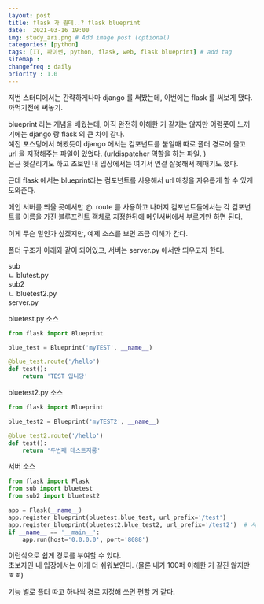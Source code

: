 ```yaml
---
layout: post
title: flask 가 뭔데..? flask blueprint
date:  2021-03-16 19:00
img: study_ari.png # Add image post (optional)
categories: [python]
tags: [IT, 파이썬, python, flask, web, flask blueprint] # add tag
sitemap :
changefreq : daily
priority : 1.0
---
```


저번 스터디에서는 간략하게나마  django 를 써봤는데,  이번에는 flask 를 써보게 됐다.   
까먹기전에 써놓기.  

blueprint 라는 개념을 배웠는데,  아직 완전히 이해한 거 같지는 않지만 어렴풋이 느끼기에는  django 랑 flask 의 큰 차이 같다.   
예전 포스팅에서 해봤듯이 django 에서는  컴포넌트를 붙일때 따로 폴더 경로에 몰고 url 을 지정해주는 파일이 있었다.  (urldispatcher 역할을 하는 파일. )  
은근 헷갈리기도 하고 초보인 내 입장에서는 여기서 연결 잘못해서 헤매기도 했다.  

근데 flask 에서는  blueprint라는 컴포넌트를 사용해서 url 매칭을  자유롭게 할 수 있게 도와준다.  

메인 서버를 띄울 곳에서만  @. route 를 사용하고  나머지 컴포넌트들에서는 각 컴포넌트를 이름을 가진 블루프린트 객체로 지정한뒤에 메인서버에서 부르기만 하면 된다.  

이게 무슨 말인가 싶겠지만, 예제 소스를 보면 조금 이해가 간다.  

폴더 구조가 아래와 같이 되어있고, 서버는 server.py 에서만 띄우고자 한다. 

sub  
  ㄴ blutest.py  
sub2   
  ㄴ bluetest2.py  
server.py  

bluetest.py  소스 

~~~python
from flask import Blueprint

blue_test = Blueprint('myTEST', __name__) 

@blue_test.route('/hello')
def test():
    return 'TEST 입니당'
~~~


bluetest2.py 소스 
~~~python
from flask import Blueprint

blue_test2 = Blueprint('myTEST2', __name__) 

@blue_test2.route('/hello')
def test():
    return '두번째 테스트지롱'
~~~

서버 소스 

```python
from flask import Flask
from sub import bluetest
from sub2 import bluetest2

app = Flask(__name__)
app.register_blueprint(bluetest.blue_test, url_prefix='/test')
app.register_blueprint(bluetest2.blue_test2, url_prefix='/test2')  # 서로 다른 경로 
if __name__ == '__main__':
    app.run(host='0.0.0.0', port='8088')

``` 


이런식으로 쉽게 경로를  부여할 수 있다.  
초보자인 내 입장에서는 이게 더 쉬워보인다. (물론 내가 100퍼 이해한 거 같진 않지만 ㅎㅎ)  

기능 별로 폴더 따고 하나씩 경로 지정해 쓰면  편할 거 같다.  

